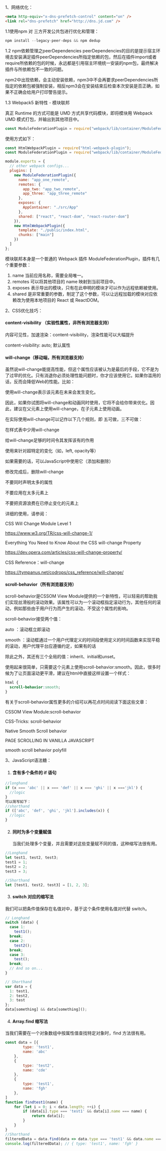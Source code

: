 1、网络优化：

```html
<meta http-equiv="x-dns-prefetch-control" content="on" />
<link rel="dns-prefetch" href="http://dns.jd.com" />
```

1.1使用npm 对 三方开发公共包进行优化和管理：

```javascript
npm install --legacy-peer-deps && npm dedup
```

1.2 npm依赖管理之peerDependencies
peerDependencies的目的是提示宿主环境去安装满足插件peerDependencies所指定依赖的包，然后在插件import或者require所依赖的包的时候，永远都是引用宿主环境统一安装的npm包，最终解决插件与所依赖包不一致的问题。

npm2中出现依赖，会主动安装依赖，npm3中不会再要求peerDependencies所指定的依赖包被强制安装，相反npm3会在安装结束后检查本次安装是否正确，如果不正确会给用户打印警告提示。





1.3 Webpack5 新特性 - 模块联邦

真正 Runtime 的方式可能是 UMD 方式共享代码模块，即将模块用 Webpack UMD 模式打包，并输出到其他项目中。

```javascript
const ModuleFederationPlugin = require("webpack/lib/container/ModuleFederationPlugin");
```

使用方式如下：

```javascript
const HtmlWebpackPlugin = require("html-webpack-plugin");
const ModuleFederationPlugin = require("webpack/lib/container/ModuleFederationPlugin");

module.exports = {
  // other webpack configs...
  plugins: [
    new ModuleFederationPlugin({
      name: "app_one_remote",
      remotes: {
        app_two: "app_two_remote",
        app_three: "app_three_remote"
      },
      exposes: {
        AppContainer: "./src/App"
      },
      shared: ["react", "react-dom", "react-router-dom"]
    }),
    new HtmlWebpackPlugin({
      template: "./public/index.html",
      chunks: ["main"]
    })
  ]
};
```

模块联邦本身是一个普通的 Webpack 插件 ModuleFederationPlugin，插件有几个重要参数：

1. name 当前应用名称，需要全局唯一。
2. remotes 可以将其他项目的 name 映射到当前项目中。
3. exposes 表示导出的模块，只有在此申明的模块才可以作为远程依赖被使用。
4. shared 是非常重要的参数，制定了这个参数，可以让远程加载的模块对应依赖改为使用本地项目的 React 或 ReactDOM。

2、CSS优化技巧：

#### content-visibility （实验性属性，非所有浏览器支持）

内容可见性，加速渲染：content-visibility，渲染性能可以大幅提升

content-visibility: auto; 默认属性

#### will-change（移动端，所有浏览器支持）

虽然说will-change能提高性能，但这个属性应该被认为是最后的手段，它不是为了过早的优化。只有消退你必须处理性能问题时，你才应该使用它。如果你滥用的话，反而会降低Web的性能。比如：

使用will-change表示该元素在未来会发生变化。

因此，如果你试图将will-change和动画同时使用，它将不会给你带来优化。因此，建议在父元素上使用will-change，在子元素上使用动画。

在实际使用will-change可以记作以下几个规则，即 五可做，三不可做：

在样式表中少用will-change

给will-change足够的时间令其发挥该有的作用

使用<custom-ident>来针对超特定的变化（如，left, opacity等）

如果需要的话，可以JavaScript中使用它（添加和删除）

修改完成后，删除will-change

不要同时声明太多的属性

不要应用在太多元素上

不要把资源浪费在已停止变化的元素上

详细的使用，请参阅：

CSS Will Change Module Level 1

https://www.w3.org/TR/css-will-change-1/

Everything You Need to Know About the CSS will-change Property

https://dev.opera.com/articles/css-will-change-property/

CSS Reference：will-change

https://tympanus.net/codrops/css_reference/will-change/

#### scroll-behavior（所有浏览器支持）

scroll-behavior是CSSOM View Module提供的一个新特性，可以轻易的帮助我们实现丝滑般的滚动效果。该属性可以为一个滚动框指定滚动行为，其他任何的滚动，例如那些由于用户行为而产生的滚动，不受这个属性的影响。

scroll-behavior接受两个值：

auto ：滚动框立即滚动

smooth ：滚动框通过一个用户代理定义的时间段使用定义的时间函数来实现平稳的滚动，用户代理平台应遵循约定，如果有的话

除此之外，其还有三个全局的值：inherit、initial和unset。

使用起来很简单，只需要这个元素上使用scroll-behavior:smooth。因此，很多时候为了让页面滚动更平滑，建议在html中直接这样设置一个样式：

```css
html {
  scroll-behavior:smooth;
}
```

有关于scroll-behavior属性更多的介绍可以再花点时间阅读下面这些文章：

CSSOM View Module:scroll-behavior

CSS-Tricks: scroll-behavior

Native Smooth Scroll behavior

PAGE SCROLLING IN VANILLA JAVASCRIPT

smooth scroll behavior polyfill



3、JavaScript语法糖：

1. #### 含有多个条件的 if 语句

```javascript
//longhand
if (x === 'abc' || x === 'def' || x === 'ghi' || x ==='jkl') {
  //logic
}
可以简写如下：
//shorthand
if (['abc', 'def', 'ghi', 'jkl'].includes(x)) {
  //logic
}
```

2. #### 同时为多个变量赋值

   当我们处理多个变量，并且需要对这些变量赋不同的值，这种缩写法很有用。

```javascript
//Longhand 
let test1, test2, test3;
test1 = 1;
test2 = 2;
test3 = 3;

//Shorthand 
let [test1, test2, test3] = [1, 2, 3];
```

3. #### switch 对应的缩写法

  我们可以把条件值保存在名值对中，基于这个条件使用名值对代替 switch。
```javascript
// Longhand
switch (data) {
  case 1:
    test1();
  break;
  case 2:
    test2();
  break;
  case 3:
    test();
  break;
  // And so on...
}

// Shorthand
var data = {
  1: test1,
  2: test2,
  3: test
};
data[something] && data[something]();
```

4. #### Array.find 缩写法

  当我们需要在一个对象数组中按属性值查找特定对象时，find 方法很有用。
```javascript
const data = [{
        type: 'test1',
        name: 'abc'
    },
    {
        type: 'test2',
        name: 'cde'
    },
    {
        type: 'test1',
        name: 'fgh'
    },
]
function findtest1(name) {
    for (let i = 0; i < data.length; ++i) {
        if (data[i].type === 'test1' && data[i].name === name) {
            return data[i];
        }
    }
}
//Shorthand
filteredData = data.find(data => data.type === 'test1' && data.name === 'fgh');
console.log(filteredData); // { type: 'test1', name: 'fgh' }
```

